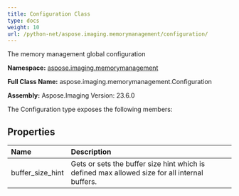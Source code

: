 ```yaml
---
title: Configuration Class
type: docs
weight: 10
url: /python-net/aspose.imaging.memorymanagement/configuration/
---
```


The memory management global configuration

**Namespace:** [aspose.imaging.memorymanagement](/imaging/python-net/aspose.imaging.memorymanagement/)

**Full Class Name:** aspose.imaging.memorymanagement.Configuration

**Assembly:**  Aspose.Imaging Version: 23.6.0

The Configuration type exposes the following members:
## **Properties**
|**Name**|**Description**|
| :- | :- |
|buffer_size_hint|Gets or sets the buffer size hint which is defined max allowed size for all internal buffers.|
